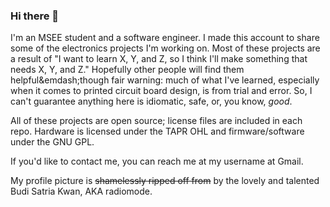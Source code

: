 ### Hi there 👋

I'm an MSEE student and a software engineer. I made this account to share some of the electronics
projects I'm working on. Most of these projects are a result of "I want to learn X, Y, and Z, so
I think I'll make something that needs X, Y, and Z." Hopefully other people will find them
helpful&emdash;though fair warning: much of what I've learned, especially when it comes to printed
circuit board design, is from trial and error. So, I can't guarantee anything here is idiomatic,
safe, or, you know, *good*.

All of these projects are open source; license files are included in each repo. Hardware is licensed
under the TAPR OHL and firmware/software under the GNU GPL.

If you'd like to contact me, you can reach me at my username at Gmail.

My profile picture is ~~shamelessly ripped off from~~ by the lovely and talented Budi Satria Kwan, AKA
radiomode.
